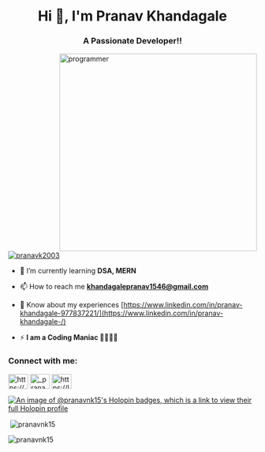 <h1 align="center">Hi 👋, I'm Pranav Khandagale</h1>
<h3 align="center">A Passionate Developer!!</h3>
<img align="right" width="400"img src="https://cdn.dribbble.com/users/1162077/screenshots/3848914/programmer.gif" alt="programmer">
<p align="left"> <a href="https://twitter.com/pranavk2003" target="blank"><img src="https://img.shields.io/twitter/follow/pranavk2003?logo=twitter&style=for-the-badge" alt="pranavk2003" /></a> </p>

- 🌱 I’m currently learning **DSA, MERN**

- 📫 How to reach me **khandagalepranav1546@gmail.com**

- 📄 Know about my experiences [https://www.linkedin.com/in/pranav-khandagale-977837221/](https://www.linkedin.com/in/pranav-khandagale-/)

- ⚡  **I am a Coding Maniac 🤔😶‍🌫️😌**

<h3 align="left">Connect with me:</h3>
<p align="left">
<a href="https://linkedin.com/in/https://www.linkedin.com/in/pranav-khandagale-977837221/" target="blank"><img align="center" src="https://raw.githubusercontent.com/rahuldkjain/github-profile-readme-generator/master/src/images/icons/Social/linked-in-alt.svg" alt="https://www.linkedin.com/in/pranav-khandagale-977837221/" height="30" width="40" /></a>
<a href="https://instagram.com/_pranav_khandagale_" target="blank"><img align="center" src="https://raw.githubusercontent.com/rahuldkjain/github-profile-readme-generator/master/src/images/icons/Social/instagram.svg" alt="_pranav_khandagale_" height="30" width="40" /></a>
<a href="https://www.leetcode.com/https://leetcode.com/pranavnk/" target="blank"><img align="center" src="https://raw.githubusercontent.com/rahuldkjain/github-profile-readme-generator/master/src/images/icons/Social/leet-code.svg" alt="https://leetcode.com/pranavnk/" height="30" width="40" /></a>
</p>


[![An image of @pranavnk15's Holopin badges, which is a link to view their full Holopin profile](https://holopin.me/pranavnk15)](https://holopin.io/@pranavnk15)

<p>&nbsp;<img align="center" src="https://github-readme-stats.vercel.app/api?username=pranavnk15&show_icons=true&locale=en" alt="pranavnk15" /></p>

<p><img align="center" src="https://github-readme-streak-stats.herokuapp.com/?user=pranavnk15&" alt="pranavnk15" /></p>
